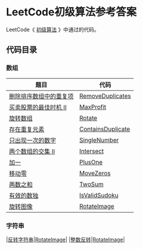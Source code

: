 # LeetCode初级算法参考答案

LeetCode《 [初级算法](https://leetcode-cn.com/leetbook/read/top-interview-questions-easy/) 》中通过的代码。

## 代码目录
### 数组
|题目|代码|
|---|---|
|[删除排序数组中的重复项](https://leetcode-cn.com/leetbook/read/top-interview-questions-easy/x2gy9m/)|[RemoveDuplicates](https://github.com/Germlin/leetcode-top-interview-questions-easy/blob/master/src/main/java/com/germlin/array/RemoveDuplicates.java)|
|[买卖股票的最佳时机 II](https://leetcode-cn.com/leetbook/read/top-interview-questions-easy/x2zsx1/)|[MaxProfit](https://github.com/Germlin/leetcode-top-interview-questions-easy/blob/master/src/main/java/com/germlin/array/MaxProfit.java)|
|[旋转数组](https://leetcode-cn.com/leetbook/read/top-interview-questions-easy/x2skh7/)|[Rotate](https://github.com/Germlin/leetcode-top-interview-questions-easy/blob/master/src/main/java/com/germlin/array/Rotate.java)|
|[存在重复元素](https://leetcode-cn.com/leetbook/read/top-interview-questions-easy/x248f5/)|[ContainsDuplicate](https://github.com/Germlin/leetcode-top-interview-questions-easy/blob/master/src/main/java/com/germlin/array/ContainsDuplicate.java)|
|[只出现一次的数字](https://leetcode-cn.com/leetbook/read/top-interview-questions-easy/x21ib6/)|[SingleNumber](https://github.com/Germlin/leetcode-top-interview-questions-easy/blob/master/src/main/java/com/germlin/array/SingleNumber.java)|
|[两个数组的交集 II](https://leetcode-cn.com/leetbook/read/top-interview-questions-easy/x2y0c2/)|[Intersect](https://github.com/Germlin/leetcode-top-interview-questions-easy/blob/master/src/main/java/com/germlin/array/Intersect.java)|
|[加一](https://leetcode-cn.com/leetbook/read/top-interview-questions-easy/x2cv1c/)|[PlusOne](https://github.com/Germlin/leetcode-top-interview-questions-easy/blob/master/src/main/java/com/germlin/array/PlusOne.java)|
|[移动零](https://leetcode-cn.com/leetbook/read/top-interview-questions-easy/x2ba4i/)|[MoveZeros](https://github.com/Germlin/leetcode-top-interview-questions-easy/blob/master/src/main/java/com/germlin/array/MoveZeros.java)|
|[两数之和](https://leetcode-cn.com/leetbook/read/top-interview-questions-easy/x2jrse/)|[TwoSum](https://github.com/Germlin/leetcode-top-interview-questions-easy/blob/master/src/main/java/com/germlin/array/TwoSum.java)|
|[有效的数独](https://leetcode-cn.com/leetbook/read/top-interview-questions-easy/x2f9gg/)|[IsValidSudoku](https://github.com/Germlin/leetcode-top-interview-questions-easy/blob/master/src/main/java/com/germlin/array/IsValidSudoku.java)|
|[旋转图像](https://leetcode-cn.com/leetbook/read/top-interview-questions-easy/xnhhkv/)|[RotateImage](https://github.com/Germlin/leetcode-top-interview-questions-easy/blob/master/src/main/java/com/germlin/array/RotateImage.java)|

### 字符串
|[反转字符串](https://leetcode-cn.com/leetbook/read/top-interview-questions-easy/xnhbqj/)|[RotateImage](https://github.com/Germlin/leetcode-top-interview-questions-easy/blob/master/src/main/java/com/germlin/array/ReverseString.java)|
|[整数反转](https://leetcode-cn.com/leetbook/read/top-interview-questions-easy/xnx13t/)|[RotateImage](https://github.com/Germlin/leetcode-top-interview-questions-easy/blob/master/src/main/java/com/germlin/array/Reverse.java)|
